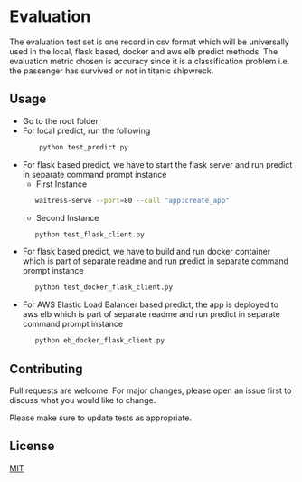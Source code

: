 # Evaluation

The evaluation test set is one record in csv format which will be universally used in the local, flask based, docker and aws elb predict methods.
The evaluation metric chosen is accuracy since it is a classification problem i.e. the passenger has survived or not in titanic shipwreck.

## Usage

- Go to the root folder
- For local predict, run the following
  ```bash
      python test_predict.py
   ```
- For flask based predict, we have to start the flask server and run predict in separate command prompt instance
  - First Instance
   ```bash
      waitress-serve --port=80 --call "app:create_app"
   ```
  - Second Instance
   ```bash
      python test_flask_client.py
   ```
- For flask based predict, we have to build and run docker container which is part of separate readme and run predict in separate command prompt instance
  ```bash
     python test_docker_flask_client.py
   ```
- For AWS Elastic Load Balancer based predict, the app is deployed to aws elb which is part of separate readme and run predict in separate command prompt instance
  ```bash
     python eb_docker_flask_client.py
   ```

## Contributing

Pull requests are welcome. For major changes, please open an issue first
to discuss what you would like to change.

Please make sure to update tests as appropriate.

## License

[MIT](https://choosealicense.com/licenses/mit/)